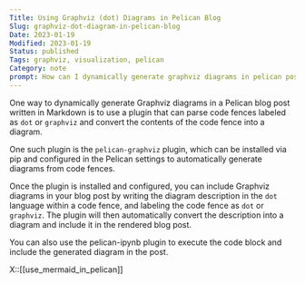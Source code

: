 ```yaml
---
Title: Using Graphviz (dot) Diagrams in Pelican Blog
Slug: graphviz-dot-diagram-in-pelican-blog
Date: 2023-01-19
Modified: 2023-01-19
Status: published
Tags: graphviz, visualization, pelican
Category: note
prompt: How can I dynamically generate graphviz diagrams in pelican post written in markdown. How can I have diagram generated if I embed diagram description in dot in code fences (labeled as dot or graphviz)?
---
```


One way to dynamically generate Graphviz diagrams in a Pelican blog post written in Markdown is to use a plugin that can parse code fences labeled as `dot` or `graphviz` and convert the contents of the code fence into a diagram.

One such plugin is the `pelican-graphviz` plugin, which can be installed via pip and configured in the Pelican settings to automatically generate diagrams from code fences.

Once the plugin is installed and configured, you can include Graphviz diagrams in your blog post by writing the diagram description in the `dot` language within a code fence, and labeling the code fence as `dot` or `graphviz`. The plugin will then automatically convert the description into a diagram and include it in the rendered blog post.

You can also use the pelican-ipynb plugin to execute the code block and include the generated diagram in the post.

X::[[use_mermaid_in_pelican]]